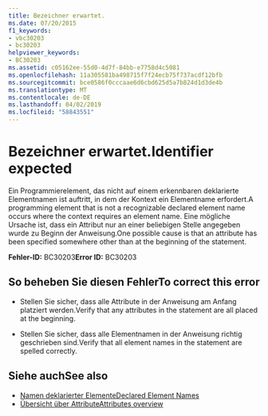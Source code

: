 ```yaml
---
title: Bezeichner erwartet.
ms.date: 07/20/2015
f1_keywords:
- vbc30203
- bc30203
helpviewer_keywords:
- BC30203
ms.assetid: c05162ee-55d0-4d7f-84bb-e7758d4c5081
ms.openlocfilehash: 11a305581ba498715f7f24ecb75f737acdf12bfb
ms.sourcegitcommit: bce0586f0cccaae6d6cbd625d5a7b824d1d3de4b
ms.translationtype: MT
ms.contentlocale: de-DE
ms.lasthandoff: 04/02/2019
ms.locfileid: "58843551"
---
```

# <a name="identifier-expected"></a><span data-ttu-id="e0fd1-102">Bezeichner erwartet.</span><span class="sxs-lookup"><span data-stu-id="e0fd1-102">Identifier expected</span></span>
<span data-ttu-id="e0fd1-103">Ein Programmierelement, das nicht auf einem erkennbaren deklarierte Elementnamen ist auftritt, in dem der Kontext ein Elementname erfordert.</span><span class="sxs-lookup"><span data-stu-id="e0fd1-103">A programming element that is not a recognizable declared element name occurs where the context requires an element name.</span></span> <span data-ttu-id="e0fd1-104">Eine mögliche Ursache ist, dass ein Attribut nur an einer beliebigen Stelle angegeben wurde zu Beginn der Anweisung.</span><span class="sxs-lookup"><span data-stu-id="e0fd1-104">One possible cause is that an attribute has been specified somewhere other than at the beginning of the statement.</span></span>  
  
 <span data-ttu-id="e0fd1-105">**Fehler-ID:** BC30203</span><span class="sxs-lookup"><span data-stu-id="e0fd1-105">**Error ID:** BC30203</span></span>  
  
## <a name="to-correct-this-error"></a><span data-ttu-id="e0fd1-106">So beheben Sie diesen Fehler</span><span class="sxs-lookup"><span data-stu-id="e0fd1-106">To correct this error</span></span>  
  
-   <span data-ttu-id="e0fd1-107">Stellen Sie sicher, dass alle Attribute in der Anweisung am Anfang platziert werden.</span><span class="sxs-lookup"><span data-stu-id="e0fd1-107">Verify that any attributes in the statement are all placed at the beginning.</span></span>  
  
-   <span data-ttu-id="e0fd1-108">Stellen Sie sicher, dass alle Elementnamen in der Anweisung richtig geschrieben sind.</span><span class="sxs-lookup"><span data-stu-id="e0fd1-108">Verify that all element names in the statement are spelled correctly.</span></span>  
  
## <a name="see-also"></a><span data-ttu-id="e0fd1-109">Siehe auch</span><span class="sxs-lookup"><span data-stu-id="e0fd1-109">See also</span></span>

- [<span data-ttu-id="e0fd1-110">Namen deklarierter Elemente</span><span class="sxs-lookup"><span data-stu-id="e0fd1-110">Declared Element Names</span></span>](../../../visual-basic/programming-guide/language-features/declared-elements/declared-element-names.md)
- [<span data-ttu-id="e0fd1-111">Übersicht über Attribute</span><span class="sxs-lookup"><span data-stu-id="e0fd1-111">Attributes overview</span></span>](../../../visual-basic/programming-guide/concepts/attributes/index.md)
